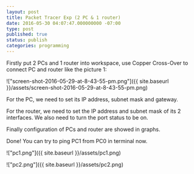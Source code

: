 ```yaml
---
layout: post
title: Packet Tracer Exp (2 PC & 1 router)
date: 2016-05-30 04:07:47.000000000 -07:00
type: post
published: true
status: publish
categories: programming
---
```

Firstly put 2 PCs and 1 router into workspace, use Copper Cross-Over to connect PC and router like the picture 1:

!["screen-shot-2016-05-29-at-8-43-55-pm.png"]({{ site.baseurl }}/assets/screen-shot-2016-05-29-at-8-43-55-pm.png)


For the PC, we need to set its IP address, subnet mask and gateway.

For the router, we need to set the IP address and subnet mask of its 2 interfaces. We also need to turn the port status to be on.

Finally configuration of PCs and router are showed in graphs.

Done! You can try to ping PC1 from PC0 in terminal now.

!["pc1.png"]({{ site.baseurl }}/assets/pc1.png)

!["pc2.png"]({{ site.baseurl }}/assets/pc2.png)




